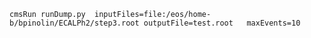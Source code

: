 `cmsRun runDump.py  inputFiles=file:/eos/home-b/bpinolin/ECALPh2/step3.root outputFile=test.root   maxEvents=10`